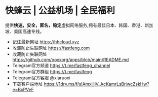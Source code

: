 # 快蜂云 | 公益机场 | 全民福利

提供**快速，安全，匿名，稳定**虚拟网络服务,拥有最佳日本、韩国、香港、新加坡、美国高速专线。
- 记住最新网址 https://hhcloud.xyz
- 收藏防止失联网址  https://fastfeng.com
- 收藏防止失联网址  https://github.com/ooxxorg/apps/blob/main/README.md
- Telegram官方频道 https://t.me/fastfeng_channel
- Telegram官方群组 https://t.me/fastfeng 
- Telegram官方客服 @xiaruoxi
- 下载客户端地址 https://1drv.ms/f/s!AmxlljlV_AcKamrLsBriwcZskHw?e=BxPVeF
